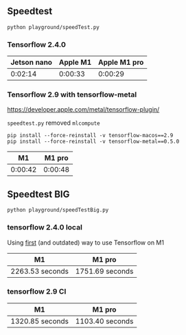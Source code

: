 ##  Speedtest

`python playground/speedTest.py`

### Tensorflow 2.4.0

|  Jetson nano   | Apple M1 | Apple M1 pro |
|-----|----------|--------------|
|   0:02:14  | 0:00:33  | 0:00:29      |

### Tensorflow 2.9 with tensorflow-metal

https://developer.apple.com/metal/tensorflow-plugin/

`speedtest.py` removed `mlcompute`
```
pip install --force-reinstall -v tensorflow-macos==2.9
pip install --force-reinstall -v tensorflow-metal==0.5.0
```

| M1  |    M1 pro   |
|-----|-----|
| 0:00:42 |   0:00:48  |

##  Speedtest BIG

`python playground/speedTestBig.py`

### tensorflow 2.4.0 local

Using [first](./installTensorflow-firstAndOld-M1-way.sh) (and outdated) way to use Tensorflow on M1

| M1              |    M1 pro   |
|-----------------|-----|
| 2263.53 seconds |   1751.69 seconds  |

### tensorflow 2.9 CI

| M1  |    M1 pro   |
|-----|-----|
| 1320.85 seconds |   1103.40 seconds |